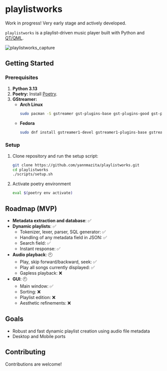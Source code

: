 # playlistworks

Work in progress! Very early stage and actively developed.

`playlistworks` is a playlist-driven music player built with Python and [QT/QML](https://doc.qt.io/qt-6/qmlreference.html).

![playlistworks_capture](https://github.com/user-attachments/assets/23b35b53-2c08-413c-bd72-637e1cd6839e)




## Getting Started

### Prerequisites

1.  **Python 3.13**
2.  **Poetry:** Install [Poetry](https://python-poetry.org/docs/#installation).
3.  **GStreamer:**
    *   **Arch Linux**
        ```bash
        sudo pacman -S gstreamer gst-plugins-base gst-plugins-good gst-plugins-bad gst-plugins-ugly gst-libav python-gobject
        ```
    *   **Fedora**
        ```bash
        sudo dnf install gstreamer1-devel gstreamer1-plugins-base gstreamer1-plugins-good gstreamer1-plugins-bad-free gstreamer1-plugins-ugly python3-gobject
        ```

### Setup

1.  Clone repository and run the setup script:
    
    ```bash
    git clone https://github.com/yannmazita/playlistworks.git
    cd playlistworks
    ./scripts/setup.sh
    ```
2.  Activate poetry environment
    ```bash
    eval $(poetry env activate)
    ```

## Roadmap (MVP)
- **Metadata extraction and database**: ✅
- **Dynamic playlists**: ✅
    *   Tokenizer, lexer, parser, SQL generator: ✅
    *   Handling of any metadata field in JSON: ✅
    *   Search field: ✅
    *   Instant response: ✅
- **Audio playback**: 🕙
    *   Play, skip forward/backward, seek: ✅
    *   Play all songs currently displayed: ✅
    *   Gapless playback: ❌
- **GUI**: 🕙
    *   Main window:  ✅
    *   Sorting: ❌
    *   Playlist edition: ❌
    *   Aesthetic refinements: ❌

## Goals
- Robust and fast dynamic playlist creation using audio file metadata
- Desktop and Mobile ports

## Contributing

Contributions are welcome!
